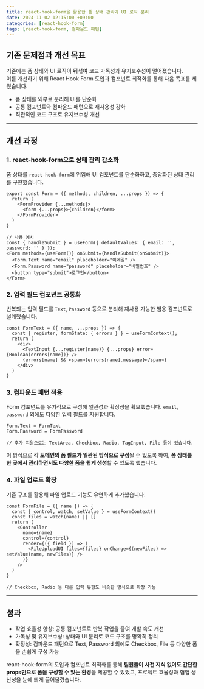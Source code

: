```yaml
---
title: react-hook-form을 활용한 폼 상태 관리와 UI 로직 분리
date: 2024-11-02 12:15:00 +09:00
categories: [react-hook-form]
tags: [react-hook-form, 컴파운드 패턴]
---
```


## 기존 문제점과 개선 목표

기존에는 폼 상태와 UI 로직이 뒤섞여 코드 가독성과 유지보수성이 떨어졌습니다. <br/>
이를 개선하기 위해 React Hook Form 도입과 컴포넌트 최적화를 통해 다음 목표를 세웠습니다.

- 폼 상태를 외부로 분리해 UI를 단순화
- 공통 컴포넌트와 컴파운드 패턴으로 재사용성 강화
- 직관적인 코드 구조로 유지보수성 개선

---

## 개선 과정

### 1. react-hook-form으로 상태 관리 간소화

폼 상태를 `react-hook-form`에 위임해 UI 컴포넌트를 단순화하고, 중앙화된 상태 관리를 구현했습니다.

```tsx
export const Form = ({ methods, children, ...props }) => {
  return (
    <FormProvider {...methods}>
      <form {...props}>{children}</form>
    </FormProvider>
  )
}

// 사용 예시
const { handleSubmit } = useForm({ defaultValues: { email: '', password: '' } });
<Form methods={useForm()} onSubmit={handleSubmit(onSubmit)}>
  <Form.Text name="email" placeholder="이메일" />
  <Form.Password name="password" placeholder="비밀번호" />
  <button type="submit">로그인</button>
</Form>
```

### 2. 입력 필드 컴포넌트 공통화

반복되는 입력 필드를 `Text`, `Password` 등으로 분리해 재사용 가능한 범용 컴포넌트로 설계했습니다.

```tsx
const FormText = ({ name, ...props }) => {
  const { register, formState: { errors } } = useFormContext();
  return (
    <div>
      <TextInput {...register(name)} {...props} error={Boolean(errors[name])} />
      {errors[name] && <span>{errors[name].message}</span>}
    </div>
  )
}
```

### 3. 컴파운드 패턴 적용

Form 컴포넌트를 유기적으로 구성해 일관성과 확장성을 확보했습니다. `email`, `password` 외에도 다양한 입력 필드를 지원합니다.

```tsx
Form.Text = FormText
Form.Password = FormPassword

// 추가 지원으로는 TextArea, Checkbox, Radio, TagInput, File 등이 있습니다.
```

이 방식으로 **각 도메인의 폼 필드가 일관된 방식으로 구성**될 수 있도록 하여, **폼 상태를 한 곳에서 관리하면서도 다양한 폼을 쉽게 생성**할 수 있도록 했습니다.

### 4. 파일 업로드 확장

기존 구조를 활용해 파일 업로드 기능도 유연하게 추가했습니다.

```tsx
const FormFile = ({ name }) => {
  const { control, watch, setValue } = useFormContext()
  const files = watch(name) || []
  return (
    <Controller
      name={name}
      control={control}
      render={({ field }) => (
        <FileUploadUI files={files} onChange={(newFiles) => setValue(name, newFiles)} />
      )}
    />
  )
}

// Checkbox, Radio 등 다른 입력 유형도 비슷한 방식으로 확장 가능
```

---

## 성과

- 작업 효율성 향상: 공통 컴포넌트로 반복 작업을 줄여 개발 속도 개선
- 가독성 및 유지보수성: 상태와 UI 분리로 코드 구조를 명확히 정리
- 확장성: 컴파운드 패턴으로 Text, Password 외에도 Checkbox, File 등 다양한 폼을 손쉽게 구성 가능

react-hook-form의 도입과 컴포넌트 최적화를 통해 **팀원들이 사전 지식 없이도 간단한 props만으로 폼을 구성할 수 있는 환경**을 제공할 수 있었고, 프로젝트 효율성과 협업 생산성을 눈에 띄게 끌어올렸습니다.
